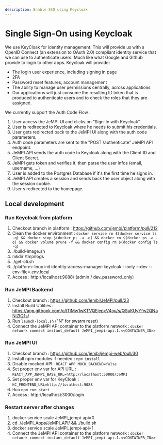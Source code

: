```yaml
---
description: Enable SSO using Keycloak
---
```


# Single Sign-On using Keycloak
We use KeyCloak for identity management. This will provide us with a OpenID Connect (an extension to OAuth 2.0) compliant identity service that we can use to authenticate users. Much like what Google and Github provide to login to other apps.
Keycloak will provide:
- The login user experience, including signing in page
- 2FA
- Password reset features, account management
- The ability to manage user permissions centrally, across applications
- Our applications will just consume the resulting ID token that is produced to authenticate users and to check the roles that they are assigned.

We currently support the Auth Code Flow : 
1. User access the JeMPI UI and clicks on "Sign-In with Keycloak".
2. User is redirected to Keycloak where he needs to submit his credentials.
3. User gets redirected back to the JeMPI UI along with the auth code parameters.
4. Auth code parameters are sent to the "POST /authenticate" JeMPI API endpoint.
5. JeMPI API sends the auth code to Keycloak along with the Client ID and Client Secret.
6. JeMPI gets token and verifies it, then parse the user infos (email, username, ...)
7. User is added to the Postgres Database if it's the first time he signs in.
8. JeMPI API creates a session and sends back the user object along with the session cookie.
9. User s redirected to the homepage.

## Local development

### Run Keycloak from platform
1. Checkout branch in platform : https://github.com/jembi/platform/pull/212
2. Clean the docker environment : `docker service rm $(docker service ls -q) && docker stop $(docker ps -a -q) && docker rm $(docker ps -a -q) && docker volume prune -f && docker config rm $(docker config ls -q)`
3. ./build-image.sh
4. mkdir /tmp/logs
5. ./get-cli.sh
6. ./platform-linux init identity-access-manager-keycloak --only --dev --env-file=.env.local
7. Access : http://localhost:9088/    (admin / dev_password_only)

### Run JeMPI Backend 
1. Checkout branch : https://github.com/jembi/JeMPI/pull/23
2. Install Build Utilities : https://app.gitbook.com/o/lTiMw1wKTVQEjepxV4ou/s/QSuKUyYfw2QNaNiZIQ1s/
3. Run `launch-local.sh` ("N" for swarm reset)
4. Connect the JeMPI API container to the platform network : `docker network connect instant_default JeMPI_jempi-api.1.<<CONTAINER_ID>>`

### Run JeMPI UI
1. Checkout branch : https://github.com/jembi/jempi-web/pull/30
2. Install npm modules if needed : `npm install`
3. Disable mocked API : `REACT_APP_MOCK_BACKEND=false`
4. Set proper env var for API URL : `REACT_APP_JEMPI_BASE_URL=http://localhost:50000/JeMPI`
4. Set proper env var for KeyCloak : `KC_FRONTEND_URL=http://localhost:9088`
5. Run `npm run start`
6. Access : http://localhost:3000/login

### Restart server after changes
1. docker service scale JeMPI_jempi-api=0
2. cd ./JeMPI_Apps/JeMPI_API/ && ./build.sh
3. docker service scale JeMPI_jempi-api=1
4. Connect the JeMPI API container to the platform network : `docker network connect instant_default JeMPI_jempi-api.1.<<CONTAINER_ID>>`